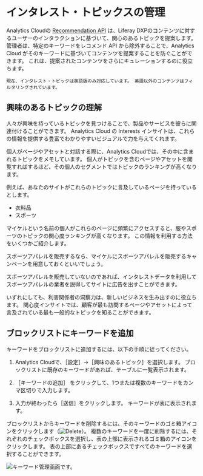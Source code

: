 # インタレスト・トピックスの管理

Analytics Cloudの [Recommendation API](../../optimization/content-recommendation-api.md) は、Liferay DXPのコンテンツに対するユーザーのインタラクションに基づいて、関心のあるトピックを提案します。 管理者は、特定のキーワードをレコメンド API から除外することで、Analytics Cloud がそのキーワードに基づいてコンテンツを提案することを防ぐことができます。 これは、提案されたコンテンツをさらにキュレーションするのに役立ちます。

```{note}
現在、インタレスト・トピックは英語版のみ対応しています。 英語以外のコンテンツはフィルタリングされています。
```

<a name="understanding-interests" />

## 興味のあるトピックの理解

人々が興味を持っているトピックを見つけることで、製品やサービスを彼らに関連付けることができます。 Analytics Cloud の Interests インサイトは、これらの情報を提供する豊富でわかりやすいビジュアルで力を与えてくれます。

個人がページやアセットと対話する際に、Analytics Cloudでは、その中に含まれるトピックをメモしています。 個人がトピックを含むページやアセットを閲覧すればするほど、その個人のセグメントではトピックのランキングが高くなります。

例えば、あなたのサイトがこれらのトピックに言及しているページを持っているとします。

* 衣料品
* スポーツ

マイケルという名前の個人がこれらのページに頻繁にアクセスすると、服やスポーツのトピックの関心度ランキングが高くなります。 この情報を利用する方法をいくつかご紹介します。

スポーツアパレルを販売するなら、マイケルにスポーツアパレルを販売するキャンペーンを用意しておくといいでしょう。

スポーツアパレルを販売していないのであれば、インタレストデータを利用してスポーツアパレルの業者を説得してサイトに広告を出すことができます。

いずれにしても、利害関係者の洞察力は、新しいビジネスを生み出すのに役立ちます。 関心度インサイトでは、顧客が最も訪問するページやアセットによって言及されている最も一般的なトピックを知ることができます。

<a name="adding-keywords-to-the-block-list" />

## ブロックリストにキーワードを追加

キーワードをブロックリストに追加するには、以下の手順に従ってください。

1. Analytics Cloudで、［設定］→［興味のあるトピック］を選択します。 ブロックリストに既存のキーワードがあれば、テーブルに一覧表示されます。

1. ［キーワードの追加］ をクリックして、1つまたは複数のキーワードをカンマ区切りで入力します。

1. 入力が終わったら［送信］をクリックします。 キーワードが表に表示されます。

ブロックリストからキーワードを削除するには、そのキーワードのゴミ箱アイコンをクリックします（![Delete](../../images/icon-delete.png)）。 複数のキーワードを一度に削除するには、それぞれのチェックボックスを選択し、表の上部に表示されるゴミ箱のアイコンをクリックします。 表の上部にあるチェックボックスですべてのキーワードを選択することができます。

![キーワード管理画面です。](managing-interest-topics/images/01.png)
